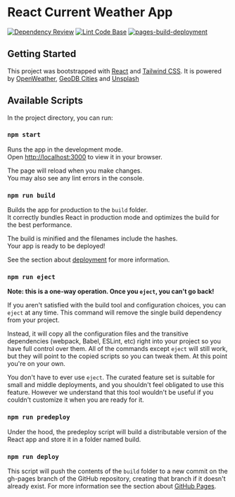 # React Current Weather App

[![Dependency Review](https://github.com/milliorn/Current-Weather/actions/workflows/dependency-review.yml/badge.svg)](https://github.com/milliorn/Current-Weather/actions/workflows/dependency-review.yml)
[![Lint Code Base](https://github.com/milliorn/Current-Weather/actions/workflows/super-linter.yml/badge.svg)](https://github.com/milliorn/Current-Weather/actions/workflows/super-linter.yml)
[![pages-build-deployment](https://github.com/milliorn/Current-Weather/actions/workflows/pages/pages-build-deployment/badge.svg)](https://github.com/milliorn/Current-Weather/actions/workflows/pages/pages-build-deployment)

## Getting Started

This project was bootstrapped with [React](https://github.com/facebook/create-react-app) and [Tailwind CSS](https://tailwindcss.com/docs/guides/create-react-app). It is powered by [OpenWeather](https://openweathermap.org/), [GeoDB Cities](https://rapidapi.com/wirefreethought/api/geodb-cities/) and [Unsplash](https://unsplash.com/)

## Available Scripts

In the project directory, you can run:

### `npm start`

Runs the app in the development mode.\
Open [http://localhost:3000](http://localhost:3000) to view it in your browser.

The page will reload when you make changes.\
You may also see any lint errors in the console.

### `npm run build`

Builds the app for production to the `build` folder.\
It correctly bundles React in production mode and optimizes the build for the best performance.

The build is minified and the filenames include the hashes.\
Your app is ready to be deployed!

See the section about [deployment](https://facebook.github.io/create-react-app/docs/deployment) for more information.

### `npm run eject`

**Note: this is a one-way operation. Once you `eject`, you can't go back!**

If you aren't satisfied with the build tool and configuration choices, you can `eject` at any time. This command will remove the single build dependency from your project.

Instead, it will copy all the configuration files and the transitive dependencies (webpack, Babel, ESLint, etc) right into your project so you have full control over them. All of the commands except `eject` will still work, but they will point to the copied scripts so you can tweak them. At this point you're on your own.

You don't have to ever use `eject`. The curated feature set is suitable for small and middle deployments, and you shouldn't feel obligated to use this feature. However we understand that this tool wouldn't be useful if you couldn't customize it when you are ready for it.

### `npm run predeploy`

Under the hood, the predeploy script will build a distributable version of the React app and store it in a folder named build.

### `npm run deploy`

This script will push the contents of the `build` folder to a new commit on the gh-pages branch of the GitHub repository, creating that branch if it doesn't already exist. For more information see the section about [GitHub Pages](https://create-react-app.dev/docs/deployment/#github-pages).
